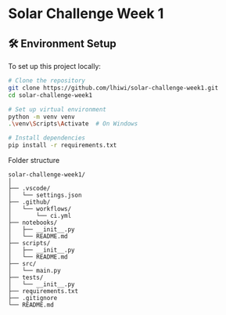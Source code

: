 # Solar Challenge Week 1

## 🛠 Environment Setup

To set up this project locally:

```bash
# Clone the repository
git clone https://github.com/lhiwi/solar-challenge-week1.git
cd solar-challenge-week1

# Set up virtual environment
python -m venv venv
.\venv\Scripts\Activate  # On Windows

# Install dependencies
pip install -r requirements.txt
```

Folder structure
```
solar-challenge-week1/
│
├── .vscode/
│   └── settings.json
├── .github/
│   └── workflows/
│       └── ci.yml
├── notebooks/
│   ├── __init__.py
│   └── README.md
├── scripts/
│   ├── __init__.py
│   └── README.md
├── src/
│   └── main.py
├── tests/
│   └── __init__.py
├── requirements.txt
├── .gitignore
└── README.md
```
